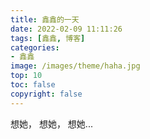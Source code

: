 ```yaml
---
title: 鑫鑫的一天
date: 2022-02-09 11:11:26
tags: [鑫鑫, 博客]
categories:
- 鑫鑫
image: /images/theme/haha.jpg
top: 10
toc: false 
copyright: false
---
```


 想她， 想她， 想她...
